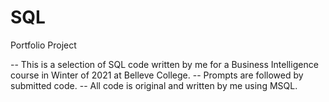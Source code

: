 # SQL
Portfolio Project

-- This is a selection of SQL code written by me for a Business Intelligence course in Winter of 2021 at Belleve College.
-- Prompts are followed by submitted code.
-- All code is original and written by me using MSQL.
